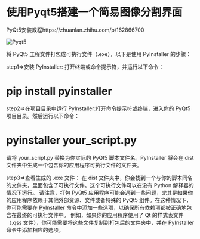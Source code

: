 使用Pyqt5搭建一个简易图像分割界面
====================================================================
PyQt5安装教程https://zhuanlan.zhihu.com/p/162866700

![Pyqt5](https://github.com/littlePercy/Pyqt5-SegmentationUI/assets/52816016/3cec0dc5-64e1-44f7-b68d-bd31c6ea30e5)


将 PyQt5 工程文件打包成可执行文件（.exe），以下是使用 PyInstaller 的步骤：

step1=>安装 PyInstaller: 打开终端或命令提示符，并运行以下命令：

pip install pyinstaller
====================================================================
step2=>在项目目录中运行 PyInstaller:打开命令提示符或终端，进入你的 PyQt5 项目目录。然后运行以下命令：

pyinstaller your_script.py
====================================================================
请将 your_script.py 替换为你实际的 PyQt5 脚本文件名。PyInstaller 将会在 dist 文件夹中生成一个包含你的应用程序可执行文件的文件夹。

step3=>查看生成的 .exe 文件：
在 dist 文件夹中，你会找到一个与你的脚本同名的文件夹，里面包含了可执行文件。这个可执行文件可以在没有 Python 解释器的情况下运行。
请注意，打包 PyQt5 应用程序可能会遇到一些问题，尤其是如果你的应用程序依赖于其他外部资源、文件或者特殊的 PyQt5 组件。在这种情况下，你可能需要在 PyInstaller 命令中添加一些选项，以确保所有依赖项都被正确地包含在最终的可执行文件中。
例如，如果你的应用程序使用了 Qt 的样式表文件（.qss 文件），你可能需要将这些文件复制到打包后的文件夹中，并在 PyInstaller 命令中添加相应的选项。

